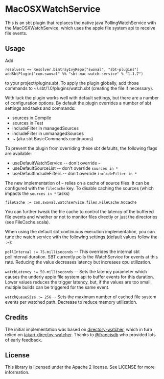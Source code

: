 MacOSXWatchService
===
This is an sbt plugin that replaces the native java PollingWatchService with the MacOSXWatchService, which uses the apple file system api to receive file events.

Usage
---
Add
```
resolvers += Resolver.bintrayIvyRepo("swoval", "sbt-plugins")
addSbtPlugin("com.swoval" %% "sbt-mac-watch-service" % "1.1.7")
```
to your project/plugins.sbt. To apply the plugin globally, add those commands to ~/.sbt/1.0/plugins/watch.sbt (creating the file if necessary).

With luck the plugin works well with default settings, but there are a number of configuration options. By default the plugin overrides a number of sbt settings and tasks and commands:
* sources in Compile
* sources in Test
* includeFilter in managedSources
* includeFilter in unmanagedSources
* ~ (aka sbt.BasicCommands.continuous)

To prevent the plugin from overriding these sbt defaults, the following flags are available:
* useDefaultWatchService -- don't override `~`
* useDefaultSourceList -- don't override `sources in *`
* useDefaultIncludeFilters -- don't override `includeFilter in *`

The new implementation of `~` relies on a cache of source files. It can be configured with the `fileCache` key. To disable caching the sources (which impacts the `sources in *` tasks)

`fileCache := com.swoval.watchservice.files.FileCache.NoCache`

You can further tweak the file cache to control the latency of the buffered file events and whether or not to monitor files directly or just the directories (see FileCache.scala).

When using the default sbt continuous execution implementation, you can tune the watch service with the following settings (default values follow the `:=`):

`pollInterval := 75.milliseconds` -- This overrides the internal sbt pollInterval duration. SBT currently polls the WatchService for events at this rate. Reducing the value decreases latency but increases cpu utilization.

`watchLatency := 50.milliseconds` -- Sets the latency parameter which causes the underly apple file system api to buffer events for this duration. Lower values reduces the trigger latency, but, if the values are too small, multiple builds can be triggered for the same event.

`watchQueueSize := 256` -- Sets the maximum number of cached file system events per watched path. Decrease to reduce memory utilization.

Credits
---
The initial implementation was based on [directory-watcher](https://github.com/gmethvin/directory-watcher), which in turn relied on [takari-directoy-watcher](https://github.com/takari/directory-watcher). Thanks to [@francisdb](https://github.com/francisdb) who provided lots of early feedback.

License
---
This library is licensed under the Apache 2 license. See LICENSE for more information.
